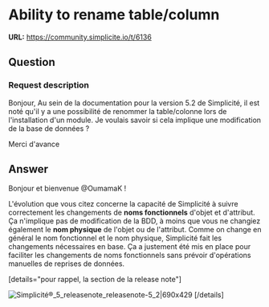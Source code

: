 # Ability to rename table/column

**URL:** https://community.simplicite.io/t/6136

## Question
### Request description
Bonjour, 
Au sein de la documentation pour la version 5.2 de Simplicité, il est noté qu'il y a une possibilité de renommer la table/colonne lors de l'installation d'un module. Je voulais savoir si cela implique une modification de la base de données ? 

Merci d'avance

## Answer
Bonjour et bienvenue @OumamaK !

L'évolution que vous citez concerne la capacité de Simplicité à suivre correctement les changements de **noms fonctionnels** d'objet et d'attribut. Ça n'implique pas de modification de la BDD, à moins que vous ne changiez également le **nom physique** de l'objet ou de l'attribut. Comme on change en général le nom fonctionnel et le nom physique, Simplicité fait les changements nécessaires en base. Ça a justement été mis en place pour faciliter les changements de noms fonctionnels sans prévoir d'opérations manuelles de reprises de données.


[details="pour rappel, la section de la release note"]

![Simplicité®_5_releasenote_releasenote-5_2|690x429](upload://eTFiOdVOkYHbLINEz4ApieAkHv2.jpeg)
[/details]
